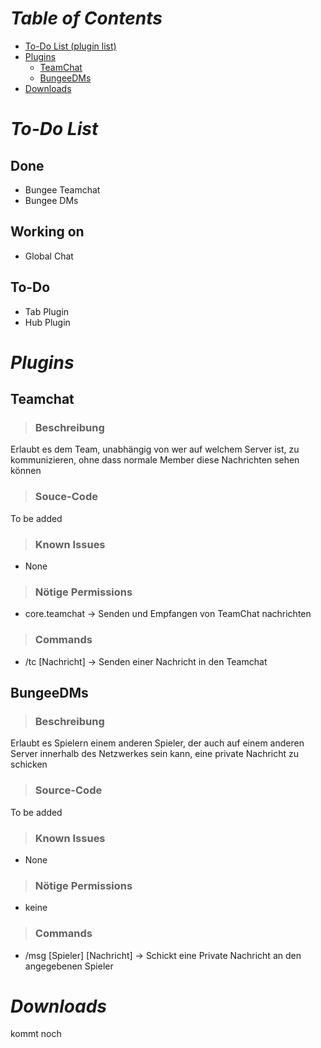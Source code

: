 # ***Table of Contents***
- [To-Do List (plugin list)](https://skiftstar.github.io/curry-server-plugins/#to-do-list)
- [Plugins](https://skiftstar.github.io/curry-server-plugins/#plugins)
  - [TeamChat](https://skiftstar.github.io/curry-server-plugins/#teamchat)
  - [BungeeDMs](https://skiftstar.github.io/curry-server-plugins/#bungeedms)
- [Downloads](https://skiftstar.github.io/curry-server-plugins/#downloads)

# ***To-Do List***

## Done
- Bungee Teamchat
- Bungee DMs

## Working on
- Global Chat

## To-Do
- Tab Plugin
- Hub Plugin


# ***Plugins***

## **Teamchat**

> ### Beschreibung
Erlaubt es dem Team, unabhängig von wer auf welchem Server ist, zu kommunizieren, ohne dass normale Member diese Nachrichten sehen können

> ### Souce-Code
To be added

> ### Known Issues
- None

> ### Nötige Permissions
- core.teamchat -> Senden und Empfangen von TeamChat nachrichten

> ### Commands
- /tc [Nachricht] -> Senden einer Nachricht in den Teamchat

## **BungeeDMs**

> ### Beschreibung
Erlaubt es Spielern einem anderen Spieler, der auch auf einem anderen Server innerhalb des Netzwerkes sein kann, eine private Nachricht zu schicken

> ### Source-Code
To be added

> ### Known Issues
- None

> ### Nötige Permissions
- keine

> ### Commands
- /msg [Spieler] [Nachricht] -> Schickt eine Private Nachricht an den angegebenen Spieler

# ***Downloads***

kommt noch
